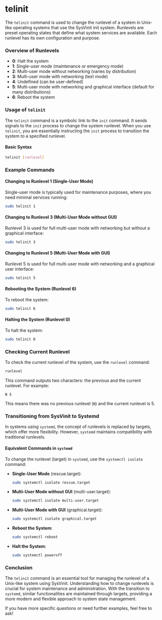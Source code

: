 # telinit

The `telinit` command is used to change the runlevel of a system in Unix-like operating systems that use the SysVinit init system. Runlevels are preset operating states that define what system services are available. Each runlevel has its own configuration and purpose.

### Overview of Runlevels

- **0**: Halt the system
- **1**: Single-user mode (maintenance or emergency mode)
- **2**: Multi-user mode without networking (varies by distribution)
- **3**: Multi-user mode with networking (text mode)
- **4**: Undefined (can be user-defined)
- **5**: Multi-user mode with networking and graphical interface (default for many distributions)
- **6**: Reboot the system

### Usage of `telinit`

The `telinit` command is a symbolic link to the `init` command. It sends signals to the `init` process to change the system runlevel. When you use `telinit`, you are essentially instructing the `init` process to transition the system to a specified runlevel.

#### Basic Syntax

```sh
telinit [runlevel]
```

### Example Commands

#### Changing to Runlevel 1 (Single-User Mode)

Single-user mode is typically used for maintenance purposes, where you need minimal services running:

```sh
sudo telinit 1
```

#### Changing to Runlevel 3 (Multi-User Mode without GUI)

Runlevel 3 is used for full multi-user mode with networking but without a graphical interface:

```sh
sudo telinit 3
```

#### Changing to Runlevel 5 (Multi-User Mode with GUI)

Runlevel 5 is used for full multi-user mode with networking and a graphical user interface:

```sh
sudo telinit 5
```

#### Rebooting the System (Runlevel 6)

To reboot the system:

```sh
sudo telinit 6
```

#### Halting the System (Runlevel 0)

To halt the system:

```sh
sudo telinit 0
```

### Checking Current Runlevel

To check the current runlevel of the system, use the `runlevel` command:

```sh
runlevel
```

This command outputs two characters: the previous and the current runlevel. For example:

```plaintext
N 5
```

This means there was no previous runlevel (`N`) and the current runlevel is 5.

### Transitioning from SysVinit to Systemd

In systems using `systemd`, the concept of runlevels is replaced by targets, which offer more flexibility. However, `systemd` maintains compatibility with traditional runlevels.

#### Equivalent Commands in `systemd`

To change the runlevel (target) in `systemd`, use the `systemctl isolate` command:

- **Single-User Mode** (rescue.target):
  ```sh
  sudo systemctl isolate rescue.target
  ```

- **Multi-User Mode without GUI** (multi-user.target):
  ```sh
  sudo systemctl isolate multi-user.target
  ```

- **Multi-User Mode with GUI** (graphical.target):
  ```sh
  sudo systemctl isolate graphical.target
  ```

- **Reboot the System**:
  ```sh
  sudo systemctl reboot
  ```

- **Halt the System**:
  ```sh
  sudo systemctl poweroff
  ```

### Conclusion

The `telinit` command is an essential tool for managing the runlevel of a Unix-like system using SysVinit. Understanding how to change runlevels is crucial for system maintenance and administration. With the transition to `systemd`, similar functionalities are maintained through targets, providing a more modern and flexible approach to system state management.

If you have more specific questions or need further examples, feel free to ask!
